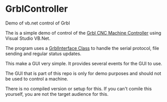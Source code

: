 # GrblController
Demo of vb.net control of Grbl

The is a simple demo of control of the [Grbl CNC Machine Controller](https://github.com/grbl/grbl) using Visual Studio VB.Net.


The program uses a [GrblInterface Class](https://github.com/bdring/GrblController/blob/master/GrblController/GrblInterface.vb) to handle the serial protocol, file sending and regular status updates.

This make a GUI very simple.  It provides several events for the GUI to use.

The GUI that is part of this repo is only for demo purposes and should not be used to control a machine.

There is no compiled version or setup for this.  If you can't comile this yourself, you are not the target audience for this.
